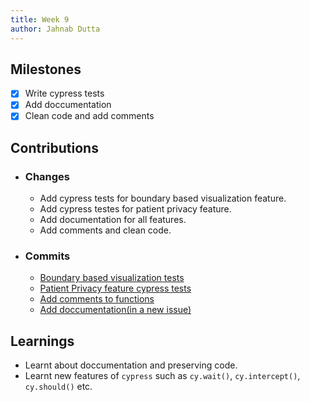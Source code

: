 ```yaml
---
title: Week 9
author: Jahnab Dutta
---
```


## Milestones
- [x] Write cypress tests
- [x] Add doccumentation
- [x] Clean code and add comments

## Contributions
- ### Changes
    - Add cypress tests for boundary based visualization feature.
    - Add cypress testes for patient privacy feature.
    - Add documentation for all features.
    - Add comments and clean code.
- ### Commits
    - [Boundary based visualization tests](https://github.com/coronasafe/care_fe/pull/5874/commits/e62efbe5488e324f4aae1aa0843ae10b21e51b7b)
    - [Patient Privacy feature cypress tests](https://github.com/coronasafe/care_fe/pull/6021/commits/66d7d4a39da01df55ca760a45307883046204927)
    - [Add comments to functions](https://github.com/coronasafe/care_fe/pull/5874/commits/1a212c9fb4d249af4604aeeea56edbcfc3351ea9)
    - [Add doccumentation(in a new issue)](https://github.com/coronasafe/care_fe/issues/6220)
## Learnings
- Learnt about doccumentation and preserving code.
- Learnt new features of `cypress` such as `cy.wait()`, `cy.intercept()`, `cy.should()` etc.
